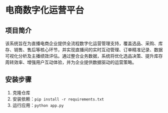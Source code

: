 # 电商数字化运营平台  

## 项目简介  
该系统旨在为直播电商企业提供全流程数字化运营管理支持，覆盖选品、采购、库存、销售、售后等核心环节，并实现直播间的实时互动管理、订单精准记录、数据可视化分析及主播绩效评估。通过整合业务数据，系统将优化选品决策、提升库存周转效率、增强用户互动体验，并为企业提供数据驱动的运营策略。  

## 安装步骤  
1. 克隆仓库
2. 安装依赖：`pip install -r requirements.txt`
3. 运行应用：`python app.py`
